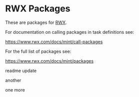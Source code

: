 # RWX Packages

These are packages for [RWX](https://www.rwx.com/).

For documentation on calling packages in task definitions see:

https://www.rwx.com/docs/mint/call-packages

For the full list of packages see:

https://www.rwx.com/docs/mint/packages

readme update

another

one more
